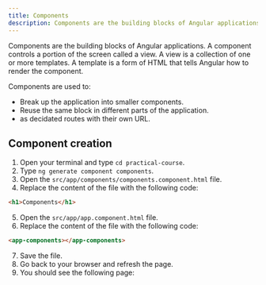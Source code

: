 ```yaml
---
title: Components
description: Components are the building blocks of Angular applications
---
```


Components are the building blocks of Angular applications. A component controls a portion of the screen called a view. A view is a collection of one or more templates. A template is a form of HTML that tells Angular how to render the component.

Components are used to:

- Break up the application into smaller components.
- Reuse the same block in different parts of the application.
- as decidated routes with their own URL.

## Component creation

1. Open your terminal and type `cd practical-course`.
2. Type `ng generate component components`.
3. Open the `src/app/components/components.component.html` file.
4. Replace the content of the file with the following code:

```html
<h1>Components</h1>
```

5. Open the `src/app/app.component.html` file.
6. Replace the content of the file with the following code:

```html
<app-components></app-components>
```

7. Save the file.
8. Go back to your browser and refresh the page.
9. You should see the following page:


